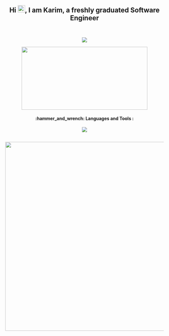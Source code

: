 <h2 align="center">
  Hi
  <img src="https://media.giphy.com/media/hvRJCLFzcasrR4ia7z/giphy.gif" width="23px"/>, I am Karim,
  a freshly graduated Software Engineer
</h2>
</br>

<p align="center">
  <a href="https://www.linkedin.com/in/karim-kalboussi-471507265">
    <img src="https://img.shields.io/badge/linkedin-%230177B5?style=flat&logo=instagram&logoColor=white"/>
  </a>
  <!--   <a href="https://www.instagram.com/kalboussi_karim">
    <img src="https://img.shields.io/badge/instagram-%23E4415F?style=flat&logo=instagram&logoColor=white"/>
  </a>
  <a href="https://www.facebook.com/El.Kalboussi.Karim">
    <img src="https://img.shields.io/badge/facebook-%23316FF6?style=flat&logo=facebook&logoColor=white"/>
  </a>
  <a href="https://www.youtube.co">
    <img src="https://img.shields.io/badge/youtube-%23FF0000?style=flat&logo=youtube&logoColor=white"/>
  </a> -->
</p>

<div align="center">
  <img src="https://i.giphy.com/media/v1.Y2lkPTc5MGI3NjExZ2xzaWJkemVscHJqNGVwaGI5MnY4Mmo4cHo2bXA4b2sxbXhrd3N5ZCZlcD12MV9pbnRlcm5hbF9naWZfYnlfaWQmY3Q9Zw/ZVik7pBtu9dNS/giphy.gif" width="400" height="200"/>
</div>

<h4 align="center">:hammer_and_wrench: Languages and Tools :</h4>
<div>
  <p align="center">
    <a href="https://skillicons.dev">
      <img src="https://skillicons.dev/icons?i=js,ts,git,linux,html,css,react,redux,php,postman,nodejs,express,mongodb,mysql,figma,github,java,py,selenium" />
    </a>
  </p>
</br>

  <div align="center">
    <img src="https://ionicabizau.github.io/github-profile-languages/api.html?kalboussikarim" width="600" height="600" />
  </div>
</div>
